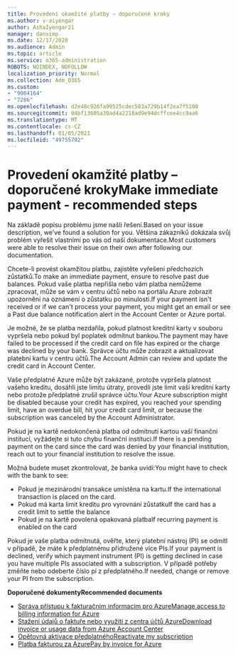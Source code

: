 ```yaml
---
title: Provedení okamžité platby – doporučené kroky
ms.author: v-aiyengar
author: AshaIyengar21
manager: dansimp
ms.date: 12/17/2020
ms.audience: Admin
ms.topic: article
ms.service: o365-administration
ROBOTS: NOINDEX, NOFOLLOW
localization_priority: Normal
ms.collection: Adm_O365
ms.custom:
- "9004164"
- "7286"
ms.openlocfilehash: d2e48c926fa99525cdec503a729b14f2ea7f5100
ms.sourcegitcommit: 04bf13605a30ad4a2218ad9e94dcffcee4cc9aa6
ms.translationtype: MT
ms.contentlocale: cs-CZ
ms.lasthandoff: 01/05/2021
ms.locfileid: "49755792"
---
```

# <a name="make-immediate-payment---recommended-steps"></a><span data-ttu-id="b921f-102">Provedení okamžité platby – doporučené kroky</span><span class="sxs-lookup"><span data-stu-id="b921f-102">Make immediate payment - recommended steps</span></span>

<span data-ttu-id="b921f-103">Na základě popisu problému jsme našli řešení.</span><span class="sxs-lookup"><span data-stu-id="b921f-103">Based on your issue description, we’ve found a solution for you.</span></span> <span data-ttu-id="b921f-104">Většina zákazníků dokázala svůj problém vyřešit vlastními po vás od naší dokumentace.</span><span class="sxs-lookup"><span data-stu-id="b921f-104">Most customers were able to resolve their issue on their own after following our documentation.</span></span>

<span data-ttu-id="b921f-105">Chcete-li provést okamžitou platbu, zajistěte vyřešení předchozích zůstatků.</span><span class="sxs-lookup"><span data-stu-id="b921f-105">To make an immediate payment, ensure to resolve past due balances.</span></span> <span data-ttu-id="b921f-106">Pokud vaše platba nepřišla nebo vám platba nemůžeme zpracovat, může se vám v centru účtů nebo na portálu Azure zobrazit upozornění na oznámení o zůstatku po minulosti.</span><span class="sxs-lookup"><span data-stu-id="b921f-106">If your payment isn't received or if we can't process your payment, you might get an email or see a Past due balance notification alert in the Account Center or Azure portal.</span></span> 

<span data-ttu-id="b921f-107">Je možné, že se platba nezdařila, pokud platnost kreditní karty v souboru vypršela nebo pokud byl poplatek odmítnut bankou.</span><span class="sxs-lookup"><span data-stu-id="b921f-107">The payment may have failed to be processed if the credit card on file has expired or the charge was declined by your bank.</span></span> <span data-ttu-id="b921f-108">Správce účtu může zobrazit a aktualizovat platební kartu v centru účtů.</span><span class="sxs-lookup"><span data-stu-id="b921f-108">The Account Admin can review and update the credit card in Account Center.</span></span> 

<span data-ttu-id="b921f-109">Vaše předplatné Azure může být zakázané, protože vypršela platnost vašeho kreditu, dosáhli jste limitu útraty, provedli jste limit vaší kreditní karty nebo protože předplatné zrušil správce účtu.</span><span class="sxs-lookup"><span data-stu-id="b921f-109">Your Azure subscription might be disabled because your credit has expired, you reached your spending limit, have an overdue bill, hit your credit card limit, or because the subscription was canceled by the Account Administrator.</span></span>  

<span data-ttu-id="b921f-110">Pokud je na kartě nedokončená platba od odmítnutí kartou vaší finanční institucí, vyžádejte si tuto chybu finanční instituci.</span><span class="sxs-lookup"><span data-stu-id="b921f-110">If there is a pending payment on the card since the card was denied by your financial institution, reach out to your financial institution to resolve the issue.</span></span>  

<span data-ttu-id="b921f-111">Možná budete muset zkontrolovat, že banka uvidí:</span><span class="sxs-lookup"><span data-stu-id="b921f-111">You might have to check with the bank to see:</span></span>

- <span data-ttu-id="b921f-112">Pokud je mezinárodní transakce umístěna na kartu.</span><span class="sxs-lookup"><span data-stu-id="b921f-112">If the international transaction is placed on the card.</span></span> 
- <span data-ttu-id="b921f-113">Pokud má karta limit kreditu pro vyrovnání zůstatku</span><span class="sxs-lookup"><span data-stu-id="b921f-113">If the card has a credit limit to settle the balance</span></span> 
- <span data-ttu-id="b921f-114">Pokud je na kartě povolená opakovaná platba</span><span class="sxs-lookup"><span data-stu-id="b921f-114">If recurring payment is enabled on the card</span></span> 

<span data-ttu-id="b921f-115">Pokud je vaše platba odmítnutá, ověřte, který platební nástroj (PI) se odmítl v případě, že máte k předplatnému přidružené více PIs.</span><span class="sxs-lookup"><span data-stu-id="b921f-115">If your payment is declined, verify which payment instrument (PI) is getting declined in case you have multiple PIs associated with a subscription.</span></span> <span data-ttu-id="b921f-116">V případě potřeby změňte nebo odeberte číslo pí z předplatného.</span><span class="sxs-lookup"><span data-stu-id="b921f-116">If needed, change or remove your PI from the subscription.</span></span> 

<span data-ttu-id="b921f-117">**Doporučené dokumenty**</span><span class="sxs-lookup"><span data-stu-id="b921f-117">**Recommended documents**</span></span> 

- [<span data-ttu-id="b921f-118">Správa přístupu k fakturačním informacím pro Azure</span><span class="sxs-lookup"><span data-stu-id="b921f-118">Manage access to billing information for Azure</span></span>](https://docs.microsoft.com/azure/billing/billing-manage-access?WT.mc_id=Portal-Microsoft_Azure_Support)
- [<span data-ttu-id="b921f-119">Stažení údajů o faktuře nebo využití z centra účtů Azure</span><span class="sxs-lookup"><span data-stu-id="b921f-119">Download invoice or usage data from Azure Account Center</span></span>](https://docs.microsoft.com/azure/billing/billing-download-azure-invoice-daily-usage-date?WT.mc_id=Portal-Microsoft_Azure_Support)
- [<span data-ttu-id="b921f-120">Opětovná aktivace předplatného</span><span class="sxs-lookup"><span data-stu-id="b921f-120">Reactivate my subscription</span></span>](https://docs.microsoft.com/azure/billing/billing-subscription-become-disable?WT.mc_id=Portal-Microsoft_Azure_Support)
- [<span data-ttu-id="b921f-121">Platba fakturou za Azure</span><span class="sxs-lookup"><span data-stu-id="b921f-121">Pay by invoice for Azure</span></span>](https://docs.microsoft.com/azure/cost-management-billing/manage/pay-by-invoice) 